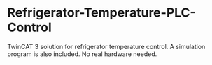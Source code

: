 # Refrigerator-Temperature-PLC-Control
TwinCAT 3 solution for refrigerator temperature control. A simulation program is also included. No real hardware needed.
